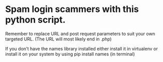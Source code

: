 Spam login scammers with this python script.
=============

Remember to replace URL and post request parameters to suit your own targeted URL. (The URL will most likely end in .php)

If you don't have the names library installed either install it in virtualenv or install it on your system by using pip install names (in terminal)
